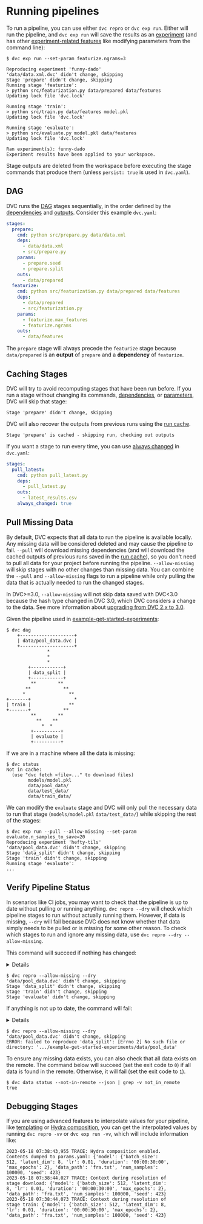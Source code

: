 # Running pipelines

To run a pipeline, you can use either `dvc repro` or `dvc exp run`. Either will
run the pipeline, and `dvc exp run` will save the results as an
[experiment](/doc/user-guide/experiment-management) (and has other
[experiment-related features](/doc/user-guide/experiment-management/running-experiments)
like modifying parameters from the command line):

```cli
$ dvc exp run --set-param featurize.ngrams=3

Reproducing experiment 'funny-dado'
'data/data.xml.dvc' didn't change, skipping
Stage 'prepare' didn't change, skipping
Running stage 'featurize':
> python src/featurization.py data/prepared data/features
Updating lock file 'dvc.lock'

Running stage 'train':
> python src/train.py data/features model.pkl
Updating lock file 'dvc.lock'

Running stage 'evaluate':
> python src/evaluate.py model.pkl data/features
Updating lock file 'dvc.lock'

Ran experiment(s): funny-dado
Experiment results have been applied to your workspace.
```

<admon type="info">

Stage outputs are deleted from the <abbr>workspace</abbr> before executing the
stage commands that produce them (unless `persist: true` is used in `dvc.yaml`).

</admon>

## DAG

DVC runs the [DAG](https://en.wikipedia.org/wiki/Directed_acyclic_graph) stages
sequentially, in the order defined by the
[dependencies](/doc/user-guide/pipelines/defining-pipelines#simple-dependencies)
and [outputs](/doc/user-guide/pipelines/defining-pipelines#outputs). Consider
this example `dvc.yaml`:

```yaml
stages:
  prepare:
    cmd: python src/prepare.py data/data.xml
    deps:
      - data/data.xml
      - src/prepare.py
    params:
      - prepare.seed
      - prepare.split
    outs:
      - data/prepared
  featurize:
    cmd: python src/featurization.py data/prepared data/features
    deps:
      - data/prepared
      - src/featurization.py
    params:
      - featurize.max_features
      - featurize.ngrams
    outs:
      - data/features
```

The `prepare` stage will always precede the `featurize` stage because
`data/prepared` is an **output** of `prepare` and a **dependency** of
`featurize`.

## Caching Stages

DVC will try to avoid recomputing stages that have been run before. If you run a
stage without changing its commands,
[dependencies](/doc/user-guide/pipelines/defining-pipelines#simple-dependencies),
or
[parameters](/doc/user-guide/pipelines/defining-pipelines#parameter-dependencies),
DVC will skip that stage:

```cli
Stage 'prepare' didn't change, skipping
```

DVC will also recover the outputs from previous runs using the [run cache].

```
Stage 'prepare' is cached - skipping run, checking out outputs
```

If you want a stage to run every time, you can use
[always changed](/doc/user-guide/project-structure/dvcyaml-files#stage-entries)
in `dvc.yaml`:

```yaml
stages:
  pull_latest:
    cmd: python pull_latest.py
    deps:
      - pull_latest.py
    outs:
      - latest_results.csv
    always_changed: true
```

## Pull Missing Data

By default, DVC expects that all data to run the pipeline is available locally.
Any missing data will be considered deleted and may cause the pipeline to fail.
`--pull` will download missing dependencies (and will download the cached
outputs of previous runs saved in the [run cache]), so you don't need to pull
all data for your project before running the pipeline. `--allow-missing` will
skip stages with no other changes than missing data. You can combine the
`--pull` and `--allow-missing` flags to run a pipeline while only pulling the
data that is actually needed to run the changed stages.

<admon type="warn">

In DVC>=3.0, `--allow-missing` will not skip data saved with DVC<3.0 because the
hash type changed in DVC 3.0, which DVC considers a change to the data. See more
information about [upgrading from DVC 2.x to 3.0](/doc/user-guide/upgrade).

</admon>

Given the pipeline used in
[example-get-started-experiments](https://github.com/iterative/example-get-started-experiments):

```cli
$ dvc dag
    +--------------------+
    | data/pool_data.dvc |
    +--------------------+
               *
               *
               *
        +------------+
        | data_split |
        +------------+
         **        **
       **            **
      *                **
+-------+                *
| train |              **
+-------+            **
         **        **
           **    **
             *  *
         +----------+
         | evaluate |
         +----------+
```

If we are in a machine where all the data is missing:

```cli
$ dvc status
Not in cache:
  (use "dvc fetch <file>..." to download files)
        models/model.pkl
        data/pool_data/
        data/test_data/
        data/train_data/
```

We can modify the `evaluate` stage and DVC will only pull the necessary data to
run that stage (`models/model.pkl` `data/test_data/`) while skipping the rest of
the stages:

```cli
$ dvc exp run --pull --allow-missing --set-param evaluate.n_samples_to_save=20
Reproducing experiment 'hefty-tils'
'data/pool_data.dvc' didn't change, skipping
Stage 'data_split' didn't change, skipping
Stage 'train' didn't change, skipping
Running stage 'evaluate':
...
```

## Verify Pipeline Status

In scenarios like CI jobs, you may want to check that the pipeline is up to date
without pulling or running anything. `dvc repro --dry` will check which pipeline
stages to run without actually running them. However, if data is missing,
`--dry` will fail because DVC does not know whether that data simply needs to be
pulled or is missing for some other reason. To check which stages to run and
ignore any missing data, use `dvc repro --dry --allow-missing`.

This command will succeed if nothing has changed:

<details>

### Clean example

In the example below, data is missing because nothing has been pulled, but
otherwise the pipeline is up to date.

```cli
$ dvc status
data_split:
        changed deps:
                deleted:            data/pool_data
        changed outs:
                not in cache:       data/test_data
                not in cache:       data/train_data
train:
        changed deps:
                deleted:            data/train_data
        changed outs:
                not in cache:       models/model.pkl
evaluate:
        changed deps:
                deleted:            data/test_data
                deleted:            models/model.pkl
data/pool_data.dvc:
        changed outs:
                not in cache:       data/pool_data
```

</details>

```cli
$ dvc repro --allow-missing --dry
'data/pool_data.dvc' didn't change, skipping
Stage 'data_split' didn't change, skipping
Stage 'train' didn't change, skipping
Stage 'evaluate' didn't change, skipping
```

If anything is not up to date, the command will fail:

<details>

### Dirty example

In the example below, the `data_split` parameter in `params.yaml` was modified,
so the pipeline is not up to date.

```cli
$ dvc status
data_split:
        changed deps:
                deleted:            data/pool_data
                params.yaml:
                        modified:           data_split
        changed outs:
                not in cache:       data/test_data
                not in cache:       data/train_data
train:
        changed deps:
                deleted:            data/train_data
        changed outs:
                not in cache:       models/model.pkl
evaluate:
        changed deps:
                deleted:            data/test_data
                deleted:            models/model.pkl
data/pool_data.dvc:
        changed outs:
                not in cache:       data/pool_data
```

</details>

```cli
$ dvc repro --allow-missing --dry
'data/pool_data.dvc' didn't change, skipping
ERROR: failed to reproduce 'data_split': [Errno 2] No such file or directory: '.../example-get-started-experiments/data/pool_data'
```

To ensure any missing data exists, you can also check that all data exists on
the remote. The command below will succeed (set the exit code to `0`) if all
data is found in the remote. Otherwise, it will fail (set the exit code to `1`).

```cli
$ dvc data status --not-in-remote --json | grep -v not_in_remote
true
```

## Debugging Stages

If you are using advanced features to interpolate values for your pipeline, like
[templating] or [Hydra composition], you can get the interpolated values by
running `dvc repro -vv` or `dvc exp run -vv`, which will include information
like:

```cli
2023-05-18 07:38:43,955 TRACE: Hydra composition enabled.
Contents dumped to params.yaml: {'model': {'batch_size':
512, 'latent_dim': 8, 'lr': 0.01, 'duration': '00:00:30:00',
'max_epochs': 2}, 'data_path': 'fra.txt', 'num_samples':
100000, 'seed': 423}
2023-05-18 07:38:44,027 TRACE: Context during resolution of
stage download: {'model': {'batch_size': 512, 'latent_dim':
8, 'lr': 0.01, 'duration': '00:00:30:00', 'max_epochs': 2},
'data_path': 'fra.txt', 'num_samples': 100000, 'seed': 423}
2023-05-18 07:38:44,073 TRACE: Context during resolution of
stage train: {'model': {'batch_size': 512, 'latent_dim': 8,
'lr': 0.01, 'duration': '00:00:30:00', 'max_epochs': 2},
'data_path': 'fra.txt', 'num_samples': 100000, 'seed': 423}
```

[templating]: /doc/user-guide/project-structure/pipelines-files#templating
[hydra composition]: /docs/user-guide/experiment-management/hydra-composition
[run cache]: /doc/user-guide/pipelines/run-cache
